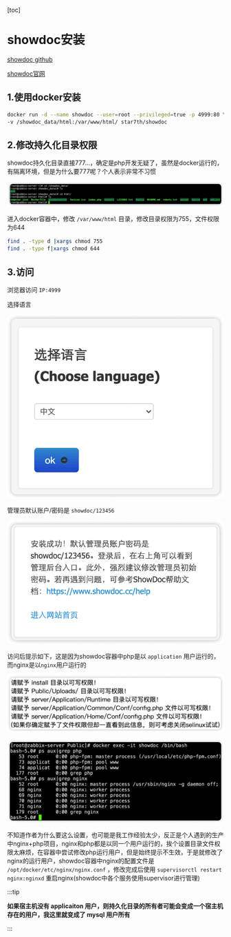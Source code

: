 [toc]



# showdoc安装

[showdoc github](https://github.com/star7th/showdoc)

[showdoc官网](https://www.showdoc.com.cn/)



## 1.使用docker安装

```sh
docker run -d --name showdoc --user=root --privileged=true -p 4999:80 \
-v /showdoc_data/html:/var/www/html/ star7th/showdoc
```



## 2.修改持久化目录权限

showdoc持久化目录直接777...，确定是php开发无疑了，虽然是docker运行的，有隔离环境，但是为什么要777呢？个人表示非常不习惯

![iShot_2024-09-04_14.35.15](https://raw.githubusercontent.com/pptfz/picgo-images/master/img/iShot_2024-09-04_14.35.15.png)



进入docker容器中，修改 `/var/www/html` 目录，修改目录权限为755，文件权限为644

```sh
find . -type d |xargs chmod 755
find . -type f|xargs chmod 644
```



## 3.访问

浏览器访问 `IP:4999`

选择语言

![iShot_2024-09-04_14.36.13](https://raw.githubusercontent.com/pptfz/picgo-images/master/img/iShot_2024-09-04_14.36.13.png)



管理员默认账户/密码是 `showdoc/123456`

![iShot_2024-09-04_14.37.38](https://raw.githubusercontent.com/pptfz/picgo-images/master/img/iShot_2024-09-04_14.37.38.png)



访问后提示如下，这是因为showdoc容器中php是以 `application` 用户运行的，而nginx是以`nginx`用户运行的

![iShot_2024-09-04_14.34.02](https://raw.githubusercontent.com/pptfz/picgo-images/master/img/iShot_2024-09-04_14.34.02.png)





![iShot_2024-09-04_14.38.34](https://raw.githubusercontent.com/pptfz/picgo-images/master/img/iShot_2024-09-04_14.38.34.png)



不知道作者为什么要这么设置，也可能是我工作经验太少，反正是个人遇到的生产中nginx+php项目，nginx和php都是以同一个用户运行的，挨个设置目录文件权限太麻烦，在容器中尝试修改php运行用户，但是始终提示不生效，于是就修改了nginx的运行用户，showdoc容器中nginx的配置文件是 `/opt/docker/etc/nginx/nginx.conf` ，修改完成后使用 `supervisorctl restart nginx:nginxd` 重启nginx(showdoc中各个服务使用supervisor进行管理)

:::tip

**如果宿主机没有 applicaiton 用户，则持久化目录的所有者可能会变成一个宿主机存在的用户，我这里就变成了 mysql 用户所有**

:::
